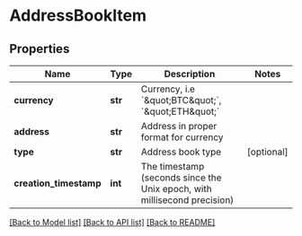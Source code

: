 # AddressBookItem

## Properties
Name | Type | Description | Notes
------------ | ------------- | ------------- | -------------
**currency** | **str** | Currency, i.e &#x60;\&quot;BTC\&quot;&#x60;, &#x60;\&quot;ETH\&quot;&#x60; | 
**address** | **str** | Address in proper format for currency | 
**type** | **str** | Address book type | [optional] 
**creation_timestamp** | **int** | The timestamp (seconds since the Unix epoch, with millisecond precision) | 

[[Back to Model list]](../README.md#documentation-for-models) [[Back to API list]](../README.md#documentation-for-api-endpoints) [[Back to README]](../README.md)



